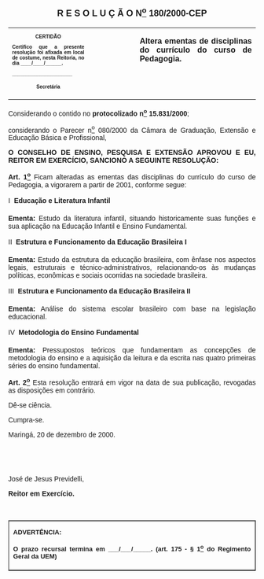 <BODY>

<B><FONT FACE="Arial" SIZE=4><P ALIGN="CENTER"></P>
<P ALIGN="CENTER">R E S O L U &Ccedil; &Atilde; O  N<U><SUP>o</U></SUP>  180/2000-CEP</P>
</B></FONT><FONT FACE="Arial"><P ALIGN="JUSTIFY"></P></FONT>
<TABLE CELLSPACING=0 BORDER=0 CELLPADDING=7 WIDTH=585>
<TR><TD WIDTH="32%" VALIGN="TOP">
<B><FONT FACE="Arial" SIZE=1><P ALIGN="CENTER">CERTID&Atilde;O</P>
<P ALIGN="JUSTIFY">   Certifico que a presente resolu&ccedil;&atilde;o foi afixada em local de costume, nesta Reitoria, no dia ____/____/______.</P>
<P ALIGN="JUSTIFY"></P>
<P ALIGN="JUSTIFY">______________________</P>
<P ALIGN="CENTER">Secret&aacute;ria</B></FONT></TD>
<TD WIDTH="19%" VALIGN="TOP">&nbsp;</TD>
<TD WIDTH="48%" VALIGN="TOP">
<B><FONT FACE="Arial"><P ALIGN="JUSTIFY">Altera ementas de disciplinas do curr&iacute;culo do curso de Pedagogia.</B></FONT></TD>
</TR>
</TABLE>

<FONT FACE="Arial"><P ALIGN="JUSTIFY"></P>
<P ALIGN="JUSTIFY">&#9;Considerando o contido no <B>protocolizado n<U><SUP>o</U></SUP> 15.831/2000</B>;</P>
<P ALIGN="JUSTIFY">&#9;considerando o Parecer n<U><SUP>o</U></SUP> 080/2000 da C&acirc;mara de Gradua&ccedil;&atilde;o, Extens&atilde;o e Educa&ccedil;&atilde;o B&aacute;sica e Profissional,</P>
<P ALIGN="JUSTIFY"></P>
<B><P ALIGN="JUSTIFY">O CONSELHO DE ENSINO, PESQUISA E EXTENS&Atilde;O APROVOU E EU, REITOR EM EXERC&Iacute;CIO, SANCIONO A SEGUINTE RESOLU&Ccedil;&Atilde;O:</P>
</B><P ALIGN="JUSTIFY"></P>
<P ALIGN="JUSTIFY">&#9;<B>Art. 1<U><SUP>o</B></U></SUP> Ficam alteradas as ementas das disciplinas do curr&iacute;culo do curso de Pedagogia, a vigorarem a partir de 2001, conforme segue:</P>
<P ALIGN="JUSTIFY">&#9;I  <B>Educa&ccedil;&atilde;o e Literatura Infantil</P>
<P ALIGN="JUSTIFY">&#9;Ementa:</B> Estudo da literatura infantil, situando historicamente suas fun&ccedil;&otilde;es e sua aplica&ccedil;&atilde;o na Educa&ccedil;&atilde;o Infantil e Ensino Fundamental.</P>
<P ALIGN="JUSTIFY">&#9;II  <B>Estrutura e Funcionamento da Educa&ccedil;&atilde;o Brasileira I</P>
<P ALIGN="JUSTIFY">&#9;Ementa:</B> Estudo da estrutura da educa&ccedil;&atilde;o brasileira, com &ecirc;nfase nos aspectos legais, estruturais e t&eacute;cnico-administrativos, relacionando-os &agrave;s mudan&ccedil;as pol&iacute;ticas, econ&ocirc;micas e sociais ocorridas na sociedade brasileira.</P>
<P ALIGN="JUSTIFY">&#9;III  <B>Estrutura e Funcionamento da Educa&ccedil;&atilde;o Brasileira II</P>
<P ALIGN="JUSTIFY">&#9;Ementa:</B> An&aacute;lise do sistema escolar brasileiro com base na legisla&ccedil;&atilde;o educacional.</P>
<P ALIGN="JUSTIFY">&#9;IV  <B>Metodologia do Ensino Fundamental</P>
<P ALIGN="JUSTIFY">&#9;Ementa:</B> Pressupostos te&oacute;ricos que fundamentam as concep&ccedil;&otilde;es de metodologia do ensino e a aquisi&ccedil;&atilde;o da leitura e da escrita nas quatro primeiras s&eacute;ries do ensino fundamental.</P>
<B><P ALIGN="JUSTIFY">Art. 2<U><SUP>o</B></U></SUP> Esta resolu&ccedil;&atilde;o entrar&aacute; em vigor na data de sua publica&ccedil;&atilde;o, revogadas as disposi&ccedil;&otilde;es em contr&aacute;rio.</P>
<P ALIGN="JUSTIFY">&#9;D&ecirc;-se ci&ecirc;ncia.</P>
<P ALIGN="JUSTIFY">&#9;Cumpra-se.</P>
<P ALIGN="JUSTIFY">Maring&aacute;, 20 de dezembro de 2000.</P>
<P ALIGN="JUSTIFY"></P>
<P ALIGN="JUSTIFY">&nbsp;</P>
<P ALIGN="JUSTIFY">&nbsp;</P>
<P ALIGN="JUSTIFY">Jos&eacute; de Jesus Previdelli,</P>
<B><P ALIGN="JUSTIFY">Reitor em Exerc&iacute;cio.</P>
</B><P ALIGN="JUSTIFY"></P>
<P ALIGN="JUSTIFY">&nbsp;</P></FONT>
<TABLE BORDER CELLSPACING=1 CELLPADDING=4 WIDTH=207>
<TR><TD VALIGN="TOP">
<B><FONT FACE="Arial" SIZE=2><P ALIGN="JUSTIFY">ADVERT&Ecirc;NCIA:</P>
<P ALIGN="JUSTIFY">O prazo recursal termina em ___/___/_____. (art. 175 - § 1<U><SUP>o</U></SUP> do Regimento Geral da UEM)</B></FONT></TD>
</TR>
</TABLE>

<FONT SIZE=2></FONT></BODY>

